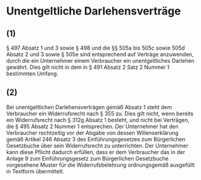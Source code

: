 # Unentgeltliche Darlehensverträge



## (1)

 § 497 Absatz 1 und 3 sowie § 498 und die §§ 505a bis 505c sowie 505d Absatz 2 und 3 sowie § 505e sind entsprechend auf Verträge anzuwenden, durch die ein Unternehmer einem Verbraucher ein unentgeltliches Darlehen gewährt. Dies gilt nicht in dem in § 491 Absatz 2 Satz 2 Nummer 1 bestimmten Umfang.

## (2)

 Bei unentgeltlichen Darlehensverträgen gemäß Absatz 1 steht dem Verbraucher ein Widerrufsrecht nach § 355 zu. Dies gilt nicht, wenn bereits ein Widerrufsrecht nach § 312g Absatz 1 besteht, und nicht bei Verträgen, die § 495 Absatz 2 Nummer 1 entsprechen. Der Unternehmer hat den Verbraucher rechtzeitig vor der Abgabe von dessen Willenserklärung gemäß Artikel 246 Absatz 3 des Einführungsgesetzes zum Bürgerlichen Gesetzbuche über sein Widerrufsrecht zu unterrichten. Der Unternehmer kann diese Pflicht dadurch erfüllen, dass er dem Verbraucher das in der Anlage 9 zum Einführungsgesetz zum Bürgerlichen Gesetzbuche vorgesehene Muster für die Widerrufsbelehrung ordnungsgemäß ausgefüllt in Textform übermittelt. 

